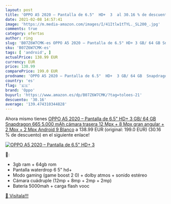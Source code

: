```yaml
---
layout: post
title: 'OPPO A5 2020 – Pantalla de 6.5"  HD+  3  al 30.16 % de descuento'
date: 2021-02-08 14:57:41
image: 'https://m.media-amazon.com/images/I/41Itlw1tTYL._SL200_.jpg'
comments: true
category: ofertas
author: ring
slug: 'B07Z6W7CMK-es OPPO A5 2020 – Pantalla de 6.5" HD+ 3 GB/ 64 GB Snapdragon...'
sku: 'B07Z6W7CMK-es'
tags: [ 'android', ]
actualPrice: 138.99 EUR
currency: EUR
price: 138.99
comparePrice: 199.0 EUR
prodname: 'OPPO A5 2020 – Pantalla de 6.5"  HD+  3 GB/ 64 GB  Snapdragon 665  5.000 mAh  cámara trasera 12 Mpx + 8 Mpx  gran angular  + 2 Mpx + 2 Mpx  Android 9  Blanco'
country: 'es'
flag: '🇪🇸'
brand: 'Oppo'
buyurl: 'https://www.amazon.es/dp/B07Z6W7CMK/?tag=tolees-21'
descuento: '30.16'
average: '139.474310344828'
---
```


Ahora mismo tienes [OPPO A5 2020 – Pantalla de 6.5"  HD+  3 GB/ 64 GB  Snapdragon 665  5.000 mAh  cámara trasera 12 Mpx + 8 Mpx  gran angular  + 2 Mpx + 2 Mpx  Android 9  Blanco](https://www.amazon.es/dp/B07Z6W7CMK/?tag=tolees-21) a 138.99 EUR (original: 199.0 EUR) (30.16 %  de descuento) en el siguiente enlace!

[![OPPO A5 2020 – Pantalla de 6.5"  HD+  3 ](https://m.media-amazon.com/images/I/41Itlw1tTYL._SL200_.jpg)](https://www.amazon.es/dp/B07Z6W7CMK/?tag=tolees-21)

🔎:

- 3gb ram + 64gb rom
- Pantalla waterdrop 6 5" hd+
- Modo gaming (game boost 2 0) + dolby atmos + sonido estéreo
- Cámara cuádruple (12mp + 8mp + 2mp + 2mp)
- Batería 5000mah + carga flash vooc

[🛒 Visítala!!!](https://www.amazon.es/dp/B07Z6W7CMK/?tag=tolees-21)
